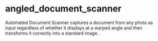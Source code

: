 # angled_document_scanner
Automated Document Scanner captures a document from any photo as input regardless of whether it displays at a warped angle and then transforms it correctly into a standard image. 
